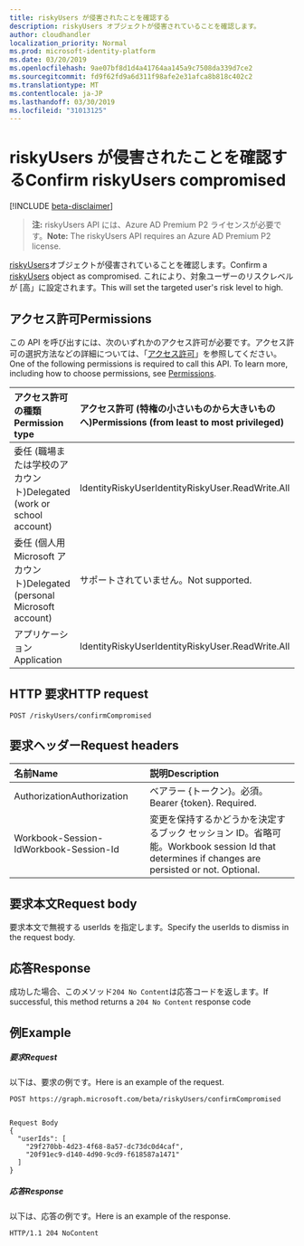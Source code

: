 ```yaml
---
title: riskyUsers が侵害されたことを確認する
description: riskyUsers オブジェクトが侵害されていることを確認します。
author: cloudhandler
localization_priority: Normal
ms.prod: microsoft-identity-platform
ms.date: 03/20/2019
ms.openlocfilehash: 9ae07bf8d1d4a41764aa145a9c7508da339d7ce2
ms.sourcegitcommit: fd9f62fd9a6d311f98afe2e31afca8b818c402c2
ms.translationtype: MT
ms.contentlocale: ja-JP
ms.lasthandoff: 03/30/2019
ms.locfileid: "31013125"
---
```

# <a name="confirm-riskyusers-compromised"></a><span data-ttu-id="b1af5-103">riskyUsers が侵害されたことを確認する</span><span class="sxs-lookup"><span data-stu-id="b1af5-103">Confirm riskyUsers compromised</span></span>

[!INCLUDE [beta-disclaimer](../../includes/beta-disclaimer.md)]

><span data-ttu-id="b1af5-104">**注:** riskyUsers API には、Azure AD Premium P2 ライセンスが必要です。</span><span class="sxs-lookup"><span data-stu-id="b1af5-104">**Note:** The riskyUsers API requires an Azure AD Premium P2 license.</span></span>

<span data-ttu-id="b1af5-105">[riskyUsers](../resources/riskyuser.md)オブジェクトが侵害されていることを確認します。</span><span class="sxs-lookup"><span data-stu-id="b1af5-105">Confirm a [riskyUsers](../resources/riskyuser.md) object as compromised.</span></span> <span data-ttu-id="b1af5-106">これにより、対象ユーザーのリスクレベルが [高」に設定されます。</span><span class="sxs-lookup"><span data-stu-id="b1af5-106">This will set the targeted user's risk level to high.</span></span>

## <a name="permissions"></a><span data-ttu-id="b1af5-107">アクセス許可</span><span class="sxs-lookup"><span data-stu-id="b1af5-107">Permissions</span></span>
<span data-ttu-id="b1af5-p102">この API を呼び出すには、次のいずれかのアクセス許可が必要です。アクセス許可の選択方法などの詳細については、「[アクセス許可](/graph/permissions-reference)」を参照してください。</span><span class="sxs-lookup"><span data-stu-id="b1af5-p102">One of the following permissions is required to call this API. To learn more, including how to choose permissions, see [Permissions](/graph/permissions-reference).</span></span>

|<span data-ttu-id="b1af5-110">アクセス許可の種類</span><span class="sxs-lookup"><span data-stu-id="b1af5-110">Permission type</span></span>      | <span data-ttu-id="b1af5-111">アクセス許可 (特権の小さいものから大きいものへ)</span><span class="sxs-lookup"><span data-stu-id="b1af5-111">Permissions (from least to most privileged)</span></span>              |
|:--------------------|:---------------------------------------------------------|
|<span data-ttu-id="b1af5-112">委任 (職場または学校のアカウント)</span><span class="sxs-lookup"><span data-stu-id="b1af5-112">Delegated (work or school account)</span></span> | <span data-ttu-id="b1af5-113">IdentityRiskyUser</span><span class="sxs-lookup"><span data-stu-id="b1af5-113">IdentityRiskyUser.ReadWrite.All</span></span>    |
|<span data-ttu-id="b1af5-114">委任 (個人用 Microsoft アカウント)</span><span class="sxs-lookup"><span data-stu-id="b1af5-114">Delegated (personal Microsoft account)</span></span> | <span data-ttu-id="b1af5-115">サポートされていません。</span><span class="sxs-lookup"><span data-stu-id="b1af5-115">Not supported.</span></span>    |
|<span data-ttu-id="b1af5-116">アプリケーション</span><span class="sxs-lookup"><span data-stu-id="b1af5-116">Application</span></span> | <span data-ttu-id="b1af5-117">IdentityRiskyUser</span><span class="sxs-lookup"><span data-stu-id="b1af5-117">IdentityRiskyUser.ReadWrite.All</span></span> |

## <a name="http-request"></a><span data-ttu-id="b1af5-118">HTTP 要求</span><span class="sxs-lookup"><span data-stu-id="b1af5-118">HTTP request</span></span>
<!-- { "blockType": "ignored" } -->
```http
POST /riskyUsers/confirmCompromised
```


## <a name="request-headers"></a><span data-ttu-id="b1af5-119">要求ヘッダー</span><span class="sxs-lookup"><span data-stu-id="b1af5-119">Request headers</span></span>
| <span data-ttu-id="b1af5-120">名前</span><span class="sxs-lookup"><span data-stu-id="b1af5-120">Name</span></span>      |<span data-ttu-id="b1af5-121">説明</span><span class="sxs-lookup"><span data-stu-id="b1af5-121">Description</span></span>|
|:----------|:----------|
| <span data-ttu-id="b1af5-122">Authorization</span><span class="sxs-lookup"><span data-stu-id="b1af5-122">Authorization</span></span>  | <span data-ttu-id="b1af5-p103">ベアラー {トークン}。必須。</span><span class="sxs-lookup"><span data-stu-id="b1af5-p103">Bearer {token}. Required.</span></span> |
| <span data-ttu-id="b1af5-125">Workbook-Session-Id</span><span class="sxs-lookup"><span data-stu-id="b1af5-125">Workbook-Session-Id</span></span>  | <span data-ttu-id="b1af5-p104">変更を保持するかどうかを決定するブック セッション ID。省略可能。</span><span class="sxs-lookup"><span data-stu-id="b1af5-p104">Workbook session Id that determines if changes are persisted or not. Optional.</span></span>|

## <a name="request-body"></a><span data-ttu-id="b1af5-128">要求本文</span><span class="sxs-lookup"><span data-stu-id="b1af5-128">Request body</span></span>
<span data-ttu-id="b1af5-129">要求本文で無視する userIds を指定します。</span><span class="sxs-lookup"><span data-stu-id="b1af5-129">Specify the userIds to dismiss in the request body.</span></span>

## <a name="response"></a><span data-ttu-id="b1af5-130">応答</span><span class="sxs-lookup"><span data-stu-id="b1af5-130">Response</span></span>

<span data-ttu-id="b1af5-131">成功した場合、このメソッド`204 No Content`は応答コードを返します。</span><span class="sxs-lookup"><span data-stu-id="b1af5-131">If successful, this method returns a `204 No Content` response code</span></span>
## <a name="example"></a><span data-ttu-id="b1af5-132">例</span><span class="sxs-lookup"><span data-stu-id="b1af5-132">Example</span></span>
##### <a name="request"></a><span data-ttu-id="b1af5-133">要求</span><span class="sxs-lookup"><span data-stu-id="b1af5-133">Request</span></span>
<span data-ttu-id="b1af5-134">以下は、要求の例です。</span><span class="sxs-lookup"><span data-stu-id="b1af5-134">Here is an example of the request.</span></span>
<!-- {
  "blockType": "request",
  "name": "confirm_riskyuser"
}-->
```http
POST https://graph.microsoft.com/beta/riskyUsers/confirmCompromised


Request Body
{
  "userIds": [
    "29f270bb-4d23-4f68-8a57-dc73dc0d4caf",
    "20f91ec9-d140-4d90-9cd9-f618587a1471"
  ]
}
```
##### <a name="response"></a><span data-ttu-id="b1af5-135">応答</span><span class="sxs-lookup"><span data-stu-id="b1af5-135">Response</span></span>
<span data-ttu-id="b1af5-136">以下は、応答の例です。</span><span class="sxs-lookup"><span data-stu-id="b1af5-136">Here is an example of the response.</span></span>
<!-- {
  "blockType": "response",
  "truncated": true,
  "@odata.type": "microsoft.graph.riskyUsers"
} -->
```http
HTTP/1.1 204 NoContent
```

<!-- uuid: 8fcb5dbc-d5aa-4681-8e31-b001d5168d79
2015-10-25 14:57:30 UTC -->
<!-- {
  "type": "#page.annotation",
  "description": "Confirm compromised riskyUsers",
  "keywords": "",
  "section": "documentation",
  "tocPath": "",
  "suppressions": [
    "Error: /api-reference/beta/api/riskyusers-confirmcompromised.md:\r\n      Exception processing links.\r\n    System.ArgumentException: Link Definition was null. Link text: !INCLUDE [beta-disclaimer](../../includes/beta-disclaimer.md)\r\n      at ApiDoctor.Validation.DocFile.get_LinkDestinations()\r\n      at ApiDoctor.Validation.DocSet.ValidateLinks(Boolean includeWarnings, String[] relativePathForFiles, IssueLogger issues, Boolean requireFilenameCaseMatch, Boolean printOrphanedFiles)"
}-->
